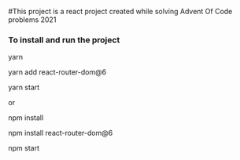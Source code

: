 #This project is a react project created while solving Advent Of Code problems 2021




### To install and run the project
yarn

yarn add react-router-dom@6

yarn start

or


npm install 

npm install react-router-dom@6

npm start



